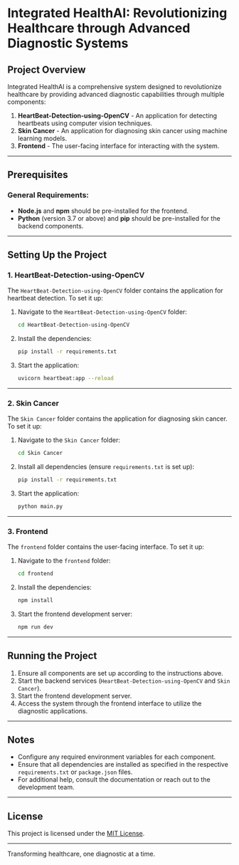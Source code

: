 # Integrated HealthAI: Revolutionizing Healthcare through Advanced Diagnostic Systems

## Project Overview

Integrated HealthAI is a comprehensive system designed to revolutionize healthcare by providing advanced diagnostic capabilities through multiple components:

1. **HeartBeat-Detection-using-OpenCV** - An application for detecting heartbeats using computer vision techniques.
2. **Skin Cancer** - An application for diagnosing skin cancer using machine learning models.
3. **Frontend** - The user-facing interface for interacting with the system.

---

## Prerequisites

### General Requirements:

- **Node.js** and **npm** should be pre-installed for the frontend.
- **Python** (version 3.7 or above) and **pip** should be pre-installed for the backend components.

---

## Setting Up the Project

### 1. HeartBeat-Detection-using-OpenCV

The `HeartBeat-Detection-using-OpenCV` folder contains the application for heartbeat detection. To set it up:

1. Navigate to the `HeartBeat-Detection-using-OpenCV` folder:
   ```bash
   cd HeartBeat-Detection-using-OpenCV
   ```
2. Install the dependencies:
   ```bash
   pip install -r requirements.txt
   ```
3. Start the application:
   ```bash
   uvicorn heartbeat:app --reload
   ```

---

### 2. Skin Cancer

The `Skin Cancer` folder contains the application for diagnosing skin cancer. To set it up:

1. Navigate to the `Skin Cancer` folder:
   ```bash
   cd Skin Cancer
   ```
2. Install all dependencies (ensure `requirements.txt` is set up):
   ```bash
   pip install -r requirements.txt
   ```
3. Start the application:
   ```bash
   python main.py
   ```

---

### 3. Frontend

The `frontend` folder contains the user-facing interface. To set it up:

1. Navigate to the `frontend` folder:
   ```bash
   cd frontend
   ```
2. Install the dependencies:
   ```bash
   npm install
   ```
3. Start the frontend development server:
   ```bash
   npm run dev
   ```

---

## Running the Project

1. Ensure all components are set up according to the instructions above.
2. Start the backend services (`HeartBeat-Detection-using-OpenCV` and `Skin Cancer`).
3. Start the frontend development server.
4. Access the system through the frontend interface to utilize the diagnostic applications.

---

## Notes

- Configure any required environment variables for each component.
- Ensure that all dependencies are installed as specified in the respective `requirements.txt` or `package.json` files.
- For additional help, consult the documentation or reach out to the development team.

---

## License

This project is licensed under the [MIT License](LICENSE).

---

Transforming healthcare, one diagnostic at a time.
